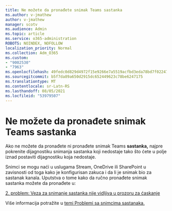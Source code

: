 ```yaml
---
title: Ne možete da pronađete snimak Teams sastanka
ms.author: v-jmathew
author: v-jmathew
manager: scotv
ms.audience: Admin
ms.topic: article
ms.service: o365-administration
ROBOTS: NOINDEX, NOFOLLOW
localization_priority: Normal
ms.collection: Adm_O365
ms.custom:
- "9002530"
- "7963"
ms.openlocfilehash: 49fedc0d829d4972f15e9266e7a5519acfbd3eda78bd7f022477060523b9afd3
ms.sourcegitcommit: b5f7da89a650d2915dc652449623c78be6247175
ms.translationtype: MT
ms.contentlocale: sr-Latn-RS
ms.lasthandoff: 08/05/2021
ms.locfileid: "53979507"
---
```

# <a name="cant-find-the-teams-meeting-recording"></a>Ne možete da pronađete snimak Teams sastanka

Ako ne možete da pronađete ni pronađete snimak Teams **sastanka,** najpre pokrenite dijagnostiku snimanja sastanka koji nedostaje tako što ćete u polje iznad postaviti dijagnostiku koja nedostaje. 

Snimci se mogu naći u uslugama Stream, OneDrive ili SharePoint u zavisnosti od toga kako je konfigurisan zakuca i da li je snimak bio za sastanak kanala. Uputstva o tome kako da ručno pronađete snimak sastanka možete da pronađete u: 

[2. problem: Veza za snimanje sastanka nije vidljiva u prozoru za ćaskanje](/microsoftteams/troubleshoot/meetings/troubleshoot-meeting-recording-issues#issue-2-the-meeting-recording-link-isnt-visible-in-a-chat-window)

Više informacija potražite u [temi Problemi sa snimcima sastanaka.](/microsoftteams/troubleshoot/meetings/troubleshoot-meeting-recording-issues)
